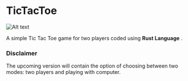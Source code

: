 # TicTacToe

![Alt text](https://github.com/yurus0/TicTacToe/blob/main/imgs/Tic%20Tac%20Toe.png)

A simple Tic Tac Toe game for two players coded using **Rust Language** .
### Disclaimer
The upcoming version will contain the option of choosing between two modes: two players and playing with computer.
